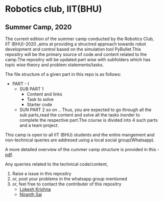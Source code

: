 # Robotics club, IIT(BHU)
## Summer Camp, 2020

   The current edition of the summer camp conducted by the Robotics Club, IIT (BHU)-2020 ,aims at providing a structred approach towards robot development and control based on the simulation tool PyBullet.This repositry will be the primary source of code and content related to the camp.The repositry will be updated part wise with subfolders which has topic wise theory and problem statements/tasks.
   
   The file structure of a given part in this repo is as follows:
 
  * PART - I 
      * SUB PART 1
         * Content and links
         * Task to solve
         * Starter code
      * SUN PART 2
      so on ..
Thus, you are expected to go through all the sub parts,read the content and solve all the tasks inorder to complete the respective part.The course is divided into 4 such parts and a team project.
   
This camp is open to all IIT (BHU) students and the entire mangement and non-technical queries are addresed using a local social group(Whatsapp).

A more detailed overview of the cummer camp structure is provided in this - [pdf](https://github.com/NiranthS/Pybullet-Camp-Part1/blob/master/Camp_Overview.pdf).

Any querries related to the technical code/content,
1. Raise a issue in this repositry
2. or, post your problems in the whatsapp group mentioned
3. or, feel free to contact the contributer of this repositry
   * [Lokesh Krishna](https://github.com/lok-i)
   * [Niranth Sai](https://github.com/NiranthS)


